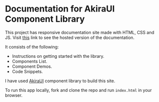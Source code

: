 # Documentation for AkiraUI Component Library 

This project has responsive documentation site made with HTML, CSS and JS. 
Visit [this](https://zen-bartik-5ee75e.netlify.app/) link to see the hosted version of the documentation.

It consists of the following:

- Instructions on getting started with the library.
- Components List.
- Component Demos.
- Code Snippets.


I have used [AkiraUI](https://github.com/foolhardy21/component-library) component library to build this site.

To run this app locally, fork and clone the repo and run `index.html` in your browser.